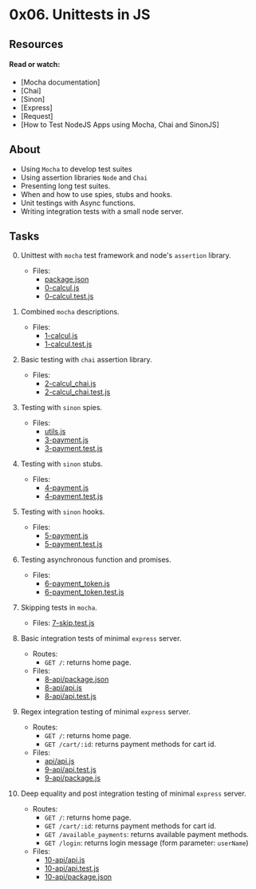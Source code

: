 # 0x06. Unittests in JS

## Resources

#### Read or watch:

* [Mocha documentation]
* [Chai]
* [Sinon]
* [Express]
* [Request]
* [How to Test NodeJS Apps using Mocha, Chai and SinonJS]

## About 
- Using `Mocha` to develop test suites
- Using assertion libraries `Node` and `Chai`
- Presenting long test suites.
- When and how to use spies, stubs and hooks.
- Unit testings with Async functions.
- Writing integration tests with a small node server.

## Tasks
0. Unittest with `mocha` test framework and node's `assertion` library.
    - Files:
        - [package.json](package.json)
        - [0-calcul.js](0-calcul.js)
        - [0-calcul.test.js](0-calcul.test.js)

1. Combined `mocha` descriptions.
    - Files:
        - [1-calcul.js](1-calcul.js)
        - [1-calcul.test.js](1-calcul.test.js)

2. Basic testing with `chai` assertion library.
    - Files:
        - [2-calcul_chai.js](2-calcul_chai.js)
        - [2-calcul_chai.test.js](2-calcul_chai.test.js)

3. Testing with `sinon` spies.
    - Files:
        - [utils.js](utils.js)
        - [3-payment.js](3-payment.js)
        - [3-payment.test.js](3-payment.test.js)

4. Testing with `sinon` stubs.
    - Files:
        - [4-payment.js](4-payment.js)
        - [4-payment.test.js](4-payment.test.js)

5. Testing with `sinon` hooks.
    - Files:
        - [5-payment.js](5-payment.js)
        - [5-payment.test.js](5-payment.test.js)

6. Testing asynchronous function and promises.
    - Files:
        - [6-payment_token.js](6-payment_token.js)
        - [6-payment_token.test.js](6-payment_token.test.js)

7. Skipping tests in `mocha`.
    - Files: [7-skip.test.js](7-skip.test.js)

8. Basic integration tests of minimal `express` server.
    - Routes:
        - `GET /`: returns home page.
    - Files:
        - [8-api/package.json](8-api/package.json)
        - [8-api/api.js](8-api/api.js)
        - [8-api/api.test.js](8-api/api.test.js)

9. Regex integration testing of minimal `express` server.
    - Routes:
        - `GET /`: returns home page.
        - `GET /cart/:id`: returns payment methods for cart id.
    - Files:
        - [api/api.js](api/api.js)
        - [9-api/api.test.js](9-api/api.test.js)
        - [9-api/package.js](9-api/package.js)

10. Deep equality and post integration testing of minimal `express` server.
    - Routes:
        - `GET /`: returns home page.
        - `GET /cart/:id`: returns payment methods for cart id.
        - `GET /available_payments`: returns available payment methods.
        - `GET /login`: returns login message (form parameter: `userName`)
    - Files:
        - [10-api/api.js](10-api/api.js)
        - [10-api/api.test.js](10-api/api.test.js)
        - [10-api/package.json](10-api/package.json)

